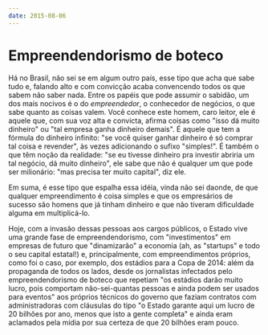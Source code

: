 ```yaml
---
date: 2015-08-06
---
```


# Empreendendorismo de boteco

Há no Brasil, não sei se em algum outro país, esse tipo que acha que sabe tudo e, falando alto e com convicção acaba convencendo todos os que sabem não saber nada. Entre os papéis que pode assumir o sabidão, um dos mais nocivos é o do _empreendedor_, o conhecedor de negócios, o que sabe quanto as coisas valem. Você conhece este homem, caro leitor, ele é aquele que, com sua voz alta e convicta, afirma coisas como "isso dá muito dinheiro" ou "tal empresa ganha dinheiro demais". É aquele que tem a fórmula do dinheiro infinito: "se você quiser ganhar dinheiro é só comprar tal coisa e revender", às vezes adicionando o sufixo "simples!". É também o que têm noção da realidade: "se eu tivesse dinheiro pra investir abriria um tal negócio, dá muito dinheiro", ele sabe que não é qualquer um que pode ser milionário: "mas precisa ter muito capital", diz ele.

Em suma, é esse tipo que espalha essa idéia, vinda não sei daonde, de que qualquer empreendimento é coisa simples e que os empresários de sucesso são homens que já tinham dinheiro e que não tiveram dificuldade alguma em multiplicá-lo.

Hoje, com a invasão dessas pessoas aos cargos públicos, o Estado vive uma grande fase de empreendendorismo, com "investimentos" em empresas de futuro que "dinamizarão" a economia (ah, as "startups" e todo o seu capital estatal!) e, principalmente, com empreendimentos próprios, como foi o caso, por exemplo, dos estádios para a Copa de 2014: além da propaganda de todos os lados, desde os jornalistas infectados pelo empreendendorismo de boteco que repetiam "os estádios darão muito lucro, pois comportam não-sei-quantas pessoas e ainda podem ser usados para eventos" aos próprios técnicos do governo que faziam contratos com administradoras com cláusulas do tipo "o Estado garante aqui um lucro de 20 bilhões por ano, menos que isto a gente completa" e ainda eram aclamados pela mídia por sua certeza de que 20 bilhões eram pouco.
